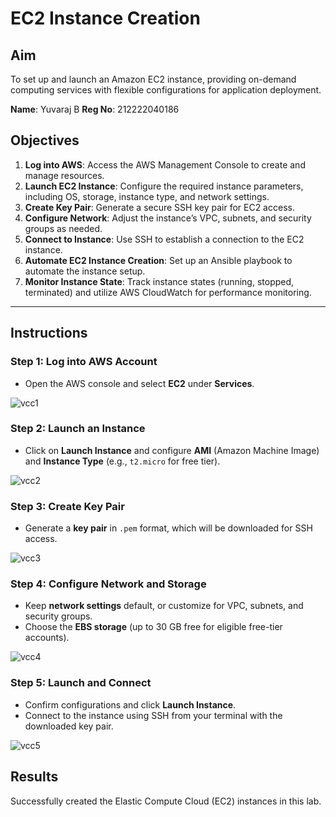 # EC2 Instance Creation

## **Aim**
To set up and launch an Amazon EC2 instance, providing on-demand computing services with flexible configurations for application deployment.


**Name**: Yuvaraj B
**Reg No**: 212222040186


## **Objectives**
1. **Log into AWS**: Access the AWS Management Console to create and manage resources.
2. **Launch EC2 Instance**: Configure the required instance parameters, including OS, storage, instance type, and network settings.
3. **Create Key Pair**: Generate a secure SSH key pair for EC2 access.
4. **Configure Network**: Adjust the instance’s VPC, subnets, and security groups as needed.
5. **Connect to Instance**: Use SSH to establish a connection to the EC2 instance.
6. **Automate EC2 Instance Creation**: Set up an Ansible playbook to automate the instance setup.
7. **Monitor Instance State**: Track instance states (running, stopped, terminated) and utilize AWS CloudWatch for performance monitoring.

---

## **Instructions**

### Step 1: Log into AWS Account
   - Open the AWS console and select **EC2** under **Services**.

![vcc1](https://github.com/user-attachments/assets/44fa39e0-9b38-4e17-9c7a-c20a1a99170e)


### Step 2: Launch an Instance
   - Click on **Launch Instance** and configure **AMI** (Amazon Machine Image) and **Instance Type** (e.g., `t2.micro` for free tier).

![vcc2](https://github.com/user-attachments/assets/613ba8f0-872e-4d7d-95bd-c93c56afd5fe)


### Step 3: Create Key Pair
   - Generate a **key pair** in `.pem` format, which will be downloaded for SSH access.

![vcc3](https://github.com/user-attachments/assets/c0910ce1-5909-4a53-8be9-3498eee43d02)


### Step 4: Configure Network and Storage
   - Keep **network settings** default, or customize for VPC, subnets, and security groups.
   - Choose the **EBS storage** (up to 30 GB free for eligible free-tier accounts).

![vcc4](https://github.com/user-attachments/assets/c0656c11-7fa4-4714-9004-17f64b7cf360)


### Step 5: Launch and Connect
   - Confirm configurations and click **Launch Instance**.
   - Connect to the instance using SSH from your terminal with the downloaded key pair.

![vcc5](https://github.com/user-attachments/assets/f59100ed-1281-46c2-a8ea-ee1927d5c0e5)


## **Results**

Successfully created the Elastic Compute Cloud (EC2) instances in this lab.
